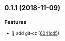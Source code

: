 <a name="0.1.1"></a>
## 0.1.1 (2018-11-09)


### Features

* 🎸 add git-cz ([6041cd5](https://github.com/yukap6/yukap6.github.io/commit/6041cd5))



